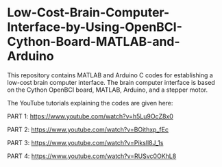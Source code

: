 # Low-Cost-Brain-Computer-Interface-by-Using-OpenBCI-Cython-Board-MATLAB-and-Arduino

This repository contains MATLAB and Arduino C codes for establishing a low-cost brain computer interface. The brain computer interface is based on the Cython OpenBCI board, MATLAB, Arduino, and a stepper motor. 

The YouTube tutorials explaining the codes are given here:

PART 1: https://www.youtube.com/watch?v=h5Lu9OcZ8x0

PART 2: https://www.youtube.com/watch?v=BOithxp_fEc

PART 3: https://www.youtube.com/watch?v=Piksll8J_1s

PART 4: https://www.youtube.com/watch?v=RUSvc0OKhL8
